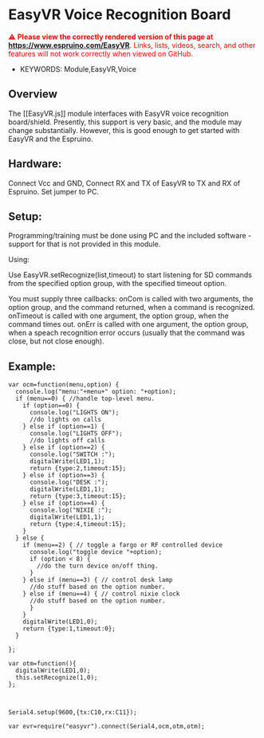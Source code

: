 <!--- Copyright (c) 2014 Spence Konde. See the file LICENSE for copying permission. -->
EasyVR Voice Recognition Board
========================

<span style="color:red">:warning: **Please view the correctly rendered version of this page at https://www.espruino.com/EasyVR**. Links, lists, videos, search, and other features will not work correctly when viewed on GitHub.</span>

* KEYWORDS: Module,EasyVR,Voice


Overview
------------------
The [[EasyVR.js]] module interfaces with EasyVR voice recognition board/shield. Presently, this support is very basic, and the module may change substantially. However, this is good enough to get started with EasyVR and the Espruino.

Hardware:
------------------
Connect Vcc and GND, 
Connect RX and TX of EasyVR to TX and RX of Espruino.
Set jumper to PC. 

Setup:
---------------------
Programming/training must be done using PC and the included software - support for that is not provided in this module. 

Using:

Use EasyVR.setRecognize(list,timeout) to start listening for SD commands from the specified option group, with the specified timeout option. 

You must supply three callbacks: 
onCom is called with two arguments, the option group, and the command returned, when a command is recognized.  
onTimeout is called with one argument, the option group, when the command times out. 
onErr is called with one argument, the option group, when a speach recognition error occurs (usually that the command was close, but not close enough). 

Example:
-------------

```
var ocm=function(menu,option) {
  console.log("menu:"+menu+" option: "+option);
  if (menu==0) { //handle top-level menu.
    if (option==0) {
      console.log("LIGHTS ON");
      //do lights on calls
    } else if (option==1) {
      console.log("LIGHTS OFF");
      //do lights off calls
    } else if (option==2) {
      console.log("SWITCH :");
      digitalWrite(LED1,1);
      return {type:2,timeout:15};
    } else if (option==3) {
      console.log("DESK :");
      digitalWrite(LED1,1);
      return {type:3,timeout:15};
    } else if (option==4) {
      console.log("NIXIE :");
      digitalWrite(LED1,1);
      return {type:4,timeout:15};
    }
  } else {
    if (menu==2) { // toggle a fargo or RF controlled device
      console.log("toggle device "+option);
      if (option < 8) {
        //do the turn device on/off thing. 
      } 
    } else if (menu==3) { // control desk lamp
      //do stuff based on the option number. 
    } else if (menu==4) { // control nixie clock
      //do stuff based on the option number. 
      } 
    }
    digitalWrite(LED1,0);
    return {type:1,timeout:0};
  }
  
};

var otm=function(){
  digitalWrite(LED1,0);
  this.setRecognize(1,0);
};



Serial4.setup(9600,{tx:C10,rx:C11});
    
var evr=require("easyvr").connect(Serial4,ocm,otm,otm);

```

